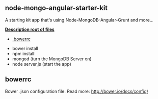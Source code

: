## node-mongo-angular-starter-kit
A starting kit app that's using Node-MongoDB-Angular-Grunt and more...

**[Description root of files](#headers)**
* [.bowerrc](#bowerrc)
- bower install
- npm install
- mongod (turn the MongoDB Server on)
- node server.js (start the app)



<a name="bowerrc"/>



## bowerrc
Bower .json configuration file. Read more: http://bower.io/docs/config/
